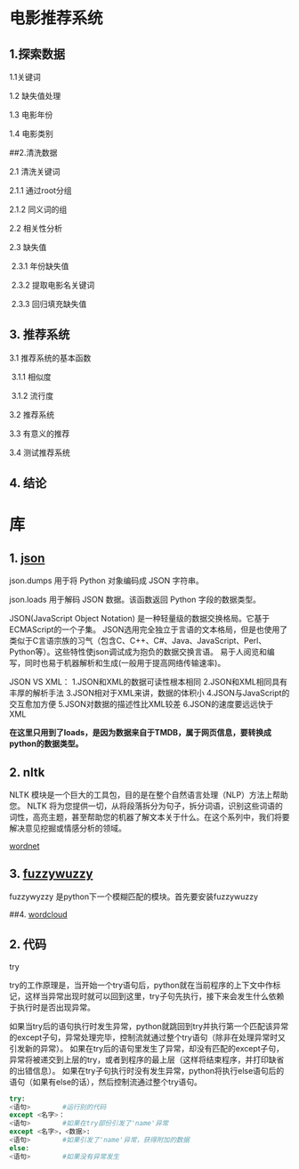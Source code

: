 # 电影推荐系统

## 1.探索数据

1.1关键词  

1.2 缺失值处理  

1.3 电影年份  

1.4 电影类别

##2.清洗数据

2.1 清洗关键词

   2.1.1 通过root分组  

   2.1.2 同义词的组  

2.2 相关性分析  

2.3 缺失值  

​    2.3.1 年份缺失值  

​    2.3.2 提取电影名关键词  

​    2.3.3 回归填充缺失值  

## 3. 推荐系统

3.1 推荐系统的基本函数  

​    3.1.1 相似度  

​    3.1.2 流行度  

3.2 推荐系统  

3.3 有意义的推荐  

3.4 测试推荐系统  

## 4. 结论

   



# 库

## 1. [json](http://www.runoob.com/python/python-json.html)

json.dumps 用于将 Python 对象编码成 JSON 字符串。

json.loads 用于解码 JSON 数据。该函数返回 Python 字段的数据类型。

JSON(JavaScript Object Notation) 是一种轻量级的数据交换格局。它基于ECMAScript的一个子集。 JSON选用完全独立于言语的文本格局，但是也使用了类似于C言语宗族的习气（包含C、C++、C#、Java、JavaScript、Perl、Python等）。这些特性使json调试成为抱负的数据交换言语。 易于人阅览和编写，同时也易于机器解析和生成(一般用于提高网络传输速率)。 

 JSON  VS   XML：
    1.JSON和XML的数据可读性根本相同
    2.JSON和XML相同具有丰厚的解析手法
    3.JSON相对于XML来讲，数据的体积小
    4.JSON与JavaScript的交互愈加方便
    5.JSON对数据的描述性比XML较差
    6.JSON的速度要远远快于XML

**在这里只用到了loads，是因为数据来自于TMDB，属于网页信息，要转换成python的数据类型。**

## 2. nltk

NLTK 模块是一个巨大的工具包，目的是在整个自然语言处理（NLP）方法上帮助您。 NLTK 将为您提供一切，从将段落拆分为句子，拆分词语，识别这些词语的词性，高亮主题，甚至帮助您的机器了解文本关于什么。在这个系列中，我们将要解决意见挖掘或情感分析的领域。

[wordnet](https://blog.csdn.net/King_John/article/details/80252594)

## 3. [fuzzywuzzy](https://www.cnblogs.com/laoduan/p/python1.html)

fuzzywyzzy 是python下一个模糊匹配的模块。首先要安装fuzzywuzzy

##4. [wordcloud](https://blog.csdn.net/u010309756/article/details/67637930)





## 2. 代码

try

try的工作原理是，当开始一个try语句后，python就在当前程序的上下文中作标记，这样当异常出现时就可以回到这里，try子句先执行，接下来会发生什么依赖于执行时是否出现异常。

如果当try后的语句执行时发生异常，python就跳回到try并执行第一个匹配该异常的except子句，异常处理完毕，控制流就通过整个try语句（除非在处理异常时又引发新的异常）。
如果在try后的语句里发生了异常，却没有匹配的except子句，异常将被递交到上层的try，或者到程序的最上层（这样将结束程序，并打印缺省的出错信息）。
如果在try子句执行时没有发生异常，python将执行else语句后的语句（如果有else的话），然后控制流通过整个try语句。

```python
try:
<语句>        #运行别的代码
except <名字>：
<语句>        #如果在try部份引发了'name'异常
except <名字>，<数据>:
<语句>        #如果引发了'name'异常，获得附加的数据
else:
<语句>        #如果没有异常发生
```

